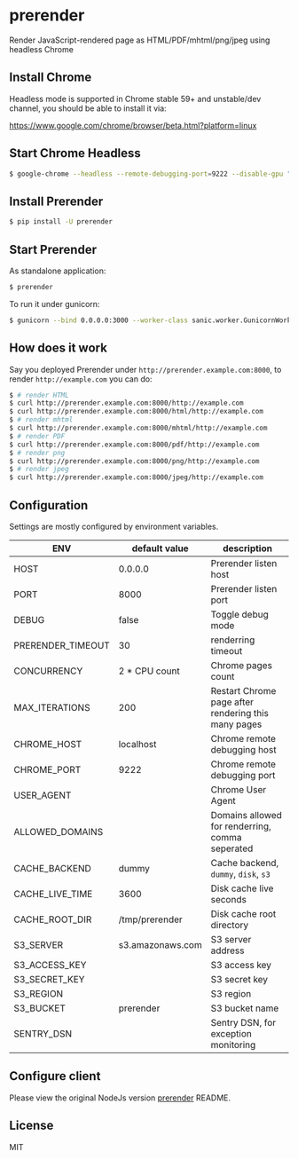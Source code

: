 # prerender

Render JavaScript-rendered page as HTML/PDF/mhtml/png/jpeg using headless Chrome

## Install Chrome

Headless mode is supported in Chrome stable 59+ and unstable/dev channel, you should be able to install it via:

https://www.google.com/chrome/browser/beta.html?platform=linux

## Start Chrome Headless

```bash
$ google-chrome --headless --remote-debugging-port=9222 --disable-gpu "about:blank"
```

## Install Prerender

```bash
$ pip install -U prerender
```

## Start Prerender

As standalone application:

```bash
$ prerender
```

To run it under gunicorn:

```bash
$ gunicorn --bind 0.0.0.0:3000 --worker-class sanic.worker.GunicornWorker prerender.app:app
```

## How does it work

Say you deployed Prerender under `http://prerender.example.com:8000`, to render `http://example.com` you can do:

```bash
$ # render HTML
$ curl http://prerender.example.com:8000/http://example.com
$ curl http://prerender.example.com:8000/html/http://example.com
$ # render mhtml
$ curl http://prerender.example.com:8000/mhtml/http://example.com
$ # render PDF
$ curl http://prerender.example.com:8000/pdf/http://example.com
$ # render png
$ curl http://prerender.example.com:8000/png/http://example.com
$ # render jpeg
$ curl http://prerender.example.com:8000/jpeg/http://example.com
```

## Configuration

Settings are mostly configured by environment variables.

| ENV                        | default value    | description                                         |
|----------------------------|------------------|-----------------------------------------------------|
| HOST                       | 0.0.0.0          | Prerender listen host                               |
| PORT                       | 8000             | Prerender listen port                               |
| DEBUG                      | false            | Toggle debug mode                                   |
| PRERENDER_TIMEOUT          | 30               | renderring timeout                                  |
| CONCURRENCY                | 2 * CPU count    | Chrome pages count                                  |
| MAX_ITERATIONS             | 200              | Restart Chrome page after rendering this many pages |
| CHROME_HOST                | localhost        | Chrome remote debugging host                        |
| CHROME_PORT                | 9222             | Chrome remote debugging port                        |
| USER_AGENT                 |                  | Chrome User Agent                                   |
| ALLOWED_DOMAINS            |                  | Domains allowed for renderring, comma seperated     |
| CACHE_BACKEND              | dummy            | Cache backend, `dummy`, `disk`, `s3`                |
| CACHE_LIVE_TIME            | 3600             | Disk cache live seconds                             |
| CACHE_ROOT_DIR             | /tmp/prerender   | Disk cache root directory                           |
| S3_SERVER                  | s3.amazonaws.com | S3 server address                                   |
| S3_ACCESS_KEY              |                  | S3 access key                                       |
| S3_SECRET_KEY              |                  | S3 secret key                                       |
| S3_REGION                  |                  | S3 region                                           |
| S3_BUCKET                  | prerender        | S3 bucket name                                      |
| SENTRY_DSN                 |                  | Sentry DSN, for exception monitoring                |

## Configure client

Please view the original NodeJs version [prerender](https://github.com/prerender/prerender#official-middleware) README.

## License

MIT
